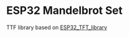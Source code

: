# ESP32 Mandelbrot Set

TTF library based on [ESP32_TFT_library](https://github.com/AMTechMX/ESP32_TFT_library.git)

